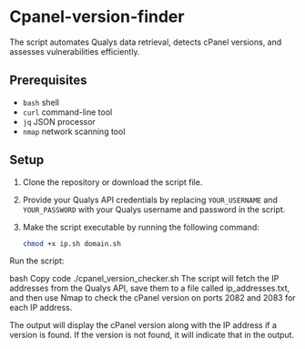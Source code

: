 # Cpanel-version-finder
The script automates Qualys data retrieval, detects cPanel versions, and assesses vulnerabilities efficiently.


## Prerequisites

- `bash` shell
- `curl` command-line tool
- `jq` JSON processor
- `nmap` network scanning tool

## Setup

1. Clone the repository or download the script file.

2. Provide your Qualys API credentials by replacing `YOUR_USERNAME` and `YOUR_PASSWORD` with your Qualys username and password in the script.

3. Make the script executable by running the following command:

   ```bash
   chmod +x ip.sh domain.sh
Run the script:

bash
Copy code
./cpanel_version_checker.sh
The script will fetch the IP addresses from the Qualys API, save them to a file called ip_addresses.txt, and then use Nmap to check the cPanel version on ports 2082 and 2083 for each IP address.

The output will display the cPanel version along with the IP address if a version is found. If the version is not found, it will indicate that in the output.
